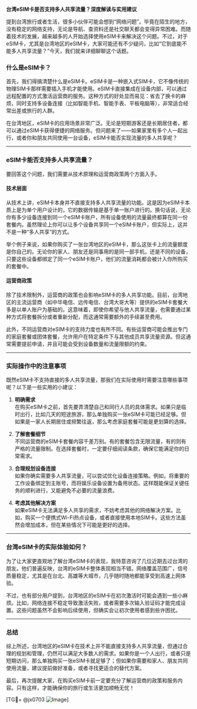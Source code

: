 **台湾eSIM卡是否支持多人共享流量？深度解读与实用建议**

提到台湾旅行或者生活，很多小伙伴可能会想到“网络问题”。毕竟在陌生的地方，没有稳定的网络支持，无论是导航、查资料还是社交聊天都会变得异常困难。而随着技术的发展，越来越多的人开始选择使用eSIM卡来解决这个问题。不过，对于eSIM卡，尤其是台湾地区的eSIM卡，大家可能还有不少疑问，比如“它到底能不能多人共享流量？”今天，我们就来详细聊聊这个话题。

### 什么是eSIM卡？

首先，我们得搞清楚什么是eSIM卡。eSIM卡是一种嵌入式SIM卡，它不像传统的物理SIM卡那样需要插入手机才能使用。eSIM卡直接集成在设备内部，可以通过远程配置的方式激活运营商的服务。这种方式的好处显而易见：省去了换卡的麻烦，同时支持多设备连接（比如智能手机、智能手表、平板电脑等），非常适合经常出差或旅行的人群。

在台湾地区，eSIM卡的应用场景非常广泛。无论是短期游客还是长期居住者，都可以通过eSIM卡获得便捷的网络服务。但问题来了——如果家里有多个人一起出行，或者你和朋友共同使用一台设备，eSIM卡能否实现流量的多人共享呢？

---

### eSIM卡能否支持多人共享流量？

要回答这个问题，我们需要从技术原理和运营商政策两个方面入手。

#### 技术层面

从技术上讲，eSIM卡本身并不直接支持多人共享流量的功能。这是因为eSIM卡本质上是为单个用户设计的，它的数据传输是基于单一账户进行的。换句话说，无论你有多少设备连接到同一个eSIM卡账户，所有设备使用的流量最终都算在同一份套餐内。虽然理论上你可以让多个设备共享同一个eSIM卡账户，但实际上，这并不是一种“多人共享”的方式。

举个例子来说，如果你购买了一张台湾地区的eSIM卡，那么这张卡上的流量额度是你自己的。无论你的家人、朋友还是同事用的是同一部手机，还是不同的设备，只要这些设备都绑定了同一个eSIM卡账户，他们的流量消耗都会被计入你所购买的套餐中。

#### 运营商政策

除了技术限制外，运营商的政策也会影响eSIM卡的多人共享功能。目前，台湾地区的主流运营商（如中华电信、远传电信、台湾大哥大等）提供的eSIM卡套餐大多是以单人账户为基础的。这意味着，即使你希望与他人共享流量，也需要通过某种方式将套餐拆分或者重新分配，而这通常需要额外的手续甚至费用。

此外，不同运营商对eSIM卡的支持力度也有所不同。有些运营商可能会推出专门的家庭套餐或团体套餐，允许用户在特定条件下与其他成员共享流量资源。但这通常需要提前申请，并且可能会受到设备数量和流量限额的约束。

---

### 实际操作中的注意事项

既然eSIM卡不支持直接的多人共享流量，那我们在实际使用时需要注意哪些事项呢？以下是一些实用的小建议：

1. **明确需求**  
   在购买eSIM卡之前，首先要弄清楚自己和同行人员的具体需求。如果只是临时出行，比如几天的短途旅游，那么单独购买一张eSIM卡可能已经足够。但如果是一家人长期居住或频繁往返，那么考虑家庭套餐可能是更划算的选择。

2. **了解套餐细节**  
 不同运营商的eSIM卡套餐内容千差万别。有的套餐包含无限流量，有的则有严格的流量限制。在选择套餐时，一定要仔细阅读条款，确保它能满足你的日常需求。

3. **合理规划设备连接**  
 如果你确实需要多人共享流量，可以尝试优化设备连接策略。例如，将重要的工作设备绑定到主账号，而将娱乐设备设置为备用状态。这样既能保证关键任务的顺利进行，又能避免不必要的流量浪费。

4. **考虑其他解决方案**  
 如果eSIM卡无法满足多人共享的需求，不妨考虑其他的网络解决方案。比如，购买一个便携式Wi-Fi热点设备，或者直接使用本地SIM卡。这些方法虽然会增加成本，但在某些情况下可能是更好的选择。

---

### 台湾eSIM卡的实际体验如何？

为了让大家更直观地了解台湾eSIM卡的表现，我特意咨询了几位近期去过台湾的朋友。他们普遍反映，台湾的eSIM卡整体表现相当不错。网络覆盖范围广，信号质量稳定，尤其是在台北、高雄等大城市，几乎随时随地都能享受到高速上网体验。

不过，也有部分用户提到，台湾地区的eSIM卡在初次激活时可能会遇到一些小麻烦。比如，网络连接不稳定导致激活失败，或者需要多次输入验证码才能完成设置。这些问题虽然不会影响后续使用，但确实会让初次使用者感到些许困扰。

---

### 总结

综上所述，台湾地区的eSIM卡在技术上并不能直接支持多人共享流量，但通过合理的规划和管理，仍然可以满足大多数人的需求。如果你是一个人出行，或者只是短期访问，那么单独购买一张eSIM卡就足够了；但如果你需要和家人、朋友共同使用流量，建议提前做好准备，或者寻找更适合的替代方案。

最后，再次提醒大家，在购买eSIM卡前一定要充分了解运营商的政策和服务内容。只有这样，才能确保你的旅行或生活更加顺畅无忧！

[TG💪+ @jx0703 ![Image](https://github.com/user-attachments/assets/dbca1d08-cadb-493c-b0ec-ad6f7a83f270)]